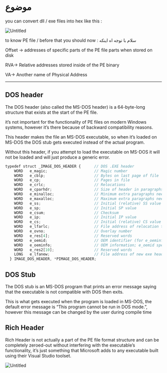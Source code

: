 # موضوع

you can convert dll / exe files into hex like this :

![Untitled](Parse%20PE%207af91bce3bf64a2b88223932986e84e0/Untitled.png)

to know PE file / before that you should now :
سلام با توجه اه اینکه 

Offset → addresses of specific parts of the PE file parts when stored on disk

RVA→ Relative addresses stored inside of the PE binary

VA→ Another name of Physical Address

_________________________________________________________________________

## DOS header

The DOS header (also called the MS-DOS header) is a 64-byte-long structure that exists at the start of the PE file.

it’s not important for the functionality of PE files on modern 
Windows systems, however it’s there because of backward compatibility 
reasons.

This header makes the file an MS-DOS executable, so when it’s loaded
 on MS-DOS the DOS stub gets executed instead of the actual program.

Without this header, if you attempt to load the executable on MS-DOS
 it will not be loaded and will just produce a generic error.

```jsx
typedef struct _IMAGE_DOS_HEADER {      // DOS .EXE header
    WORD   e_magic;                     // Magic number
    WORD   e_cblp;                      // Bytes on last page of file
    WORD   e_cp;                        // Pages in file
    WORD   e_crlc;                      // Relocations
    WORD   e_cparhdr;                   // Size of header in paragraphs
    WORD   e_minalloc;                  // Minimum extra paragraphs needed
    WORD   e_maxalloc;                  // Maximum extra paragraphs needed
    WORD   e_ss;                        // Initial (relative) SS value
    WORD   e_sp;                        // Initial SP value
    WORD   e_csum;                      // Checksum
    WORD   e_ip;                        // Initial IP value
    WORD   e_cs;                        // Initial (relative) CS value
    WORD   e_lfarlc;                    // File address of relocation table
    WORD   e_ovno;                      // Overlay number
    WORD   e_res[4];                    // Reserved words
    WORD   e_oemid;                     // OEM identifier (for e_oeminfo)
    WORD   e_oeminfo;                   // OEM information; e_oemid specific
    WORD   e_res2[10];                  // Reserved words
    LONG   e_lfanew;                    // File address of new exe header
  } IMAGE_DOS_HEADER, *PIMAGE_DOS_HEADER;
```

## DOS Stub

The DOS stub is an MS-DOS program that prints an error message saying that the executable is not compatible with DOS then exits.

This is what gets executed when the program is loaded in MS-DOS, the
 default error message is “This program cannot be run in DOS mode.”, 
however this message can be changed by the user during compile time

## Rich Header

Rich Header is not actually a part of the PE file format structure and can be completely zeroed-out without interfering with the executable’s functionality, it’s just something that Microsoft adds to any executable built using their Visual Studio toolset.

![Untitled](Parse%20PE%207af91bce3bf64a2b88223932986e84e0/Untitled%201.png)
